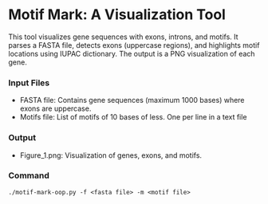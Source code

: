 # Motif Mark: A Visualization Tool

This tool visualizes gene sequences with exons, introns, and motifs. It parses a FASTA file, detects exons (uppercase regions), and highlights motif locations
using IUPAC dictionary. The output is a PNG visualization of each gene. 

### Input Files
 - FASTA file: Contains gene sequences (maximum 1000 bases) where exons are uppercase. 
 - Motifs file: List of motifs of 10 bases of less. One per line in a text file 

### Output
- Figure_1.png: Visualization of genes, exons, and motifs.

### Command 

```
./motif-mark-oop.py -f <fasta file> -m <motif file>
```


